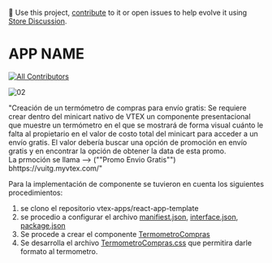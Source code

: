 📢 Use this project, [contribute](https://github.com/{OrganizationName}/{AppName}) to it or open issues to help evolve it using [Store Discussion](https://github.com/vtex-apps/store-discussion).

# APP NAME

<!-- DOCS-IGNORE:start -->
<!-- ALL-CONTRIBUTORS-BADGE:START - Do not remove or modify this section -->
[![All Contributors](https://img.shields.io/badge/all_contributors-0-orange.svg?style=flat-square)](#contributors-)
<!-- ALL-CONTRIBUTORS-BADGE:END -->
<!-- DOCS-IGNORE:end -->
![02](https://user-images.githubusercontent.com/70826804/178095791-32b448a1-d588-4389-93ef-e56e2adeb900.png)

"Creación de un termómetro de compras para envío gratis: Se requiere crear dentro del minicart nativo de VTEX un componente presentacional que muestre un termómetro en el que se mostrará de forma visual cuánto le falta al propietario en el valor de costo total del minicart para acceder a un envío gratis.                                  El valor debería buscar una opción de promoción en envío gratis y en encontrar la opción de obtener la data de esta promo.  
La prmoción se llama --> (""Promo Envio Gratis"") bhttps://vuitg.myvtex.com/"

Para la implementación de componente se tuvieron en cuenta los siguientes procedimientos:
1. se clono el repositorio vtex-apps/react-app-template
2. se procedio a configurar el archivo  [manifiest.json](https://github.com/holmespinto/TermometroCompras/blob/master/manifest.json), 
[interface.json](https://github.com/holmespinto/TermometroCompras/blob/master/store/interfaces.json),
[package.json](https://github.com/holmespinto/TermometroCompras/blob/master/react/package.json)
3. Se procede a crear el componente [TermometroCompras](https://github.com/holmespinto/TermometroCompras/blob/master/react/components/TermometroCompras.tsx)
4. Se desarrolla el archivo [TermometroCompras.css](https://github.com/holmespinto/TermometroCompras/blob/master/react/components/TermometroCompras.css) que permitira darle formato al termometro.

